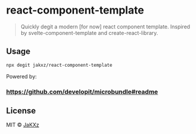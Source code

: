 # react-component-template

> Quickly degit a modern [for now] react component template.
> Inspired by svelte-component-template and create-react-library.

## Usage

```bash
npx degit jakxz/react-component-template
```

Powered by:

### https://github.com/developit/microbundle#readme

## License

MIT © [JaKXz](https://github.com/JaKXz)
